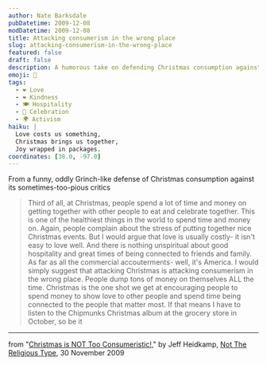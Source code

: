 ```yaml
---
author: Nate Barksdale
pubDatetime: 2009-12-08
modDatetime: 2009-12-08
title: Attacking consumerism in the wrong place
slug: attacking-consumerism-in-the-wrong-place
featured: false
draft: false
description: A humorous take on defending Christmas consumption against its critics.
emoji: 🎄
tags:
  - ❤️ Love
  - ❤️ Kindness
  - 🍽️ Hospitality
  - 🎉 Celebration
  - 🌍 Activism
haiku: |
  Love costs us something,  
  Christmas brings us together,  
  Joy wrapped in packages.
coordinates: [38.0, -97.0]
---
```


From a funny, oddly Grinch-like defense of Christmas consumption against its sometimes-too-pious critics

> Third of all, at Christmas, people spend a lot of time and money on getting together with other people to eat and celebrate together. This is one of the healthiest things in the world to spend time and money on. Again, people complain about the stress of putting together nice Christmas events. But I would argue that love is usually costly- it isn't easy to love well. And there is nothing unspiritual about good hospitality and great times of being connected to friends and family. As far as all the commercial accouterments- well, it's America. I would simply suggest that attacking Christmas is attacking consumerism in the wrong place. People dump tons of money on themselves ALL the time. Christmas is the one shot we get at encouraging people to spend money to show love to other people and spend time being connected to the people that matter most. If that means I have to listen to the Chipmunks Christmas album at the grocery store in October, so be it

---

from "[Christmas is NOT Too Consumeristic!](http://web.archive.org/web/20241104121845/https://notreligious.typepad.com/notreligious/2009/11/consumerxmas.html)," by Jeff Heidkamp, [Not The Religious Type](http://web.archive.org/web/20241104121845/https://notreligious.typepad.com/notreligious/2009/11/consumerxmas.html), 30 November 2009
